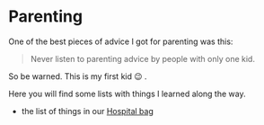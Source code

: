 # Parenting

One of the best pieces of advice I got for parenting was this:

> Never listen to parenting advice by people with only
> one kid.

So be warned. This is my first kid :wink: .

Here you will find some lists with things I learned along the way.

* the list of things in our [Hospital bag](hospital_bag.md)
